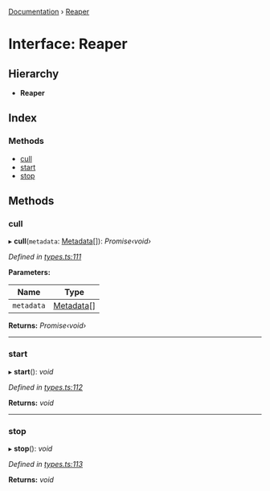 [Documentation](../README.md) › [Reaper](reaper.md)

# Interface: Reaper

## Hierarchy

* **Reaper**

## Index

### Methods

* [cull](reaper.md#cull)
* [start](reaper.md#start)
* [stop](reaper.md#stop)

## Methods

###  cull

▸ **cull**(`metadata`: [Metadata](metadata.md)[]): *Promise‹void›*

*Defined in [types.ts:111](https://github.com/badbatch/cachemap/blob/6239088/packages/core/src/types.ts#L111)*

**Parameters:**

Name | Type |
------ | ------ |
`metadata` | [Metadata](metadata.md)[] |

**Returns:** *Promise‹void›*

___

###  start

▸ **start**(): *void*

*Defined in [types.ts:112](https://github.com/badbatch/cachemap/blob/6239088/packages/core/src/types.ts#L112)*

**Returns:** *void*

___

###  stop

▸ **stop**(): *void*

*Defined in [types.ts:113](https://github.com/badbatch/cachemap/blob/6239088/packages/core/src/types.ts#L113)*

**Returns:** *void*
